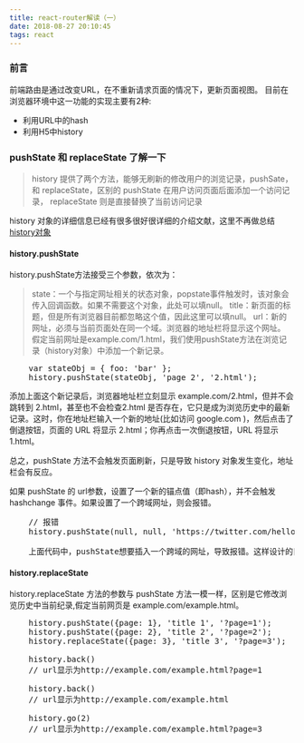 ```yaml
---
title: react-router解读（一）
date: 2018-08-27 20:10:45
tags: react
---
```


### 前言

前端路由是通过改变URL，在不重新请求页面的情况下，更新页面视图。
目前在浏览器环境中这一功能的实现主要有2种:

* 利用URL中的hash
* 利用H5中history

### pushState 和 replaceState 了解一下

>history 提供了两个方法，能够无刷新的修改用户的浏览记录，pushSate，和 replaceState，区别的 pushState 在用户访问页面后面添加一个访问记录， replaceState 则是直接替换了当前访问记录

history 对象的详细信息已经有很多很好很详细的介绍文献，这里不再做总结[history对象](https://developer.mozilla.org/zh-CN/docs/Web/API/History_API)

#### history.pushState

history.pushState方法接受三个参数，依次为：

>state：一个与指定网址相关的状态对象，popstate事件触发时，该对象会传入回调函数。如果不需要这个对象，此处可以填null。
title：新页面的标题，但是所有浏览器目前都忽略这个值，因此这里可以填null。
url：新的网址，必须与当前页面处在同一个域。浏览器的地址栏将显示这个网址。
假定当前网址是example.com/1.html，我们使用pushState方法在浏览记录（history对象）中添加一个新记录。

<pre>
    var stateObj = { foo: 'bar' };
    history.pushState(stateObj, 'page 2', '2.html');
</pre>

添加上面这个新记录后，浏览器地址栏立刻显示 example.com/2.html，但并不会跳转到 2.html，甚至也不会检查2.html 是否存在，它只是成为浏览历史中的最新记录。这时，你在地址栏输入一个新的地址(比如访问 google.com )，然后点击了倒退按钮，页面的 URL 将显示 2.html；你再点击一次倒退按钮，URL 将显示 1.html。

总之，pushState 方法不会触发页面刷新，只是导致 history 对象发生变化，地址栏会有反应。

如果 pushState 的 url参数，设置了一个新的锚点值（即hash），并不会触发 hashchange 事件。如果设置了一个跨域网址，则会报错。

<pre>
    // 报错
    history.pushState(null, null, 'https://twitter.com/hello');

    上面代码中，pushState想要插入一个跨域的网址，导致报错。这样设计的目的是，防止恶意代码让用户以为他们是在另一个网站上。
</pre>

#### history.replaceState

history.replaceState 方法的参数与 pushState 方法一模一样，区别是它修改浏览历史中当前纪录,假定当前网页是 example.com/example.html。

<pre>
    history.pushState({page: 1}, 'title 1', '?page=1');
    history.pushState({page: 2}, 'title 2', '?page=2');
    history.replaceState({page: 3}, 'title 3', '?page=3');

    history.back()
    // url显示为http://example.com/example.html?page=1

    history.back()
    // url显示为http://example.com/example.html

    history.go(2)
    // url显示为http://example.com/example.html?page=3
</pre>
